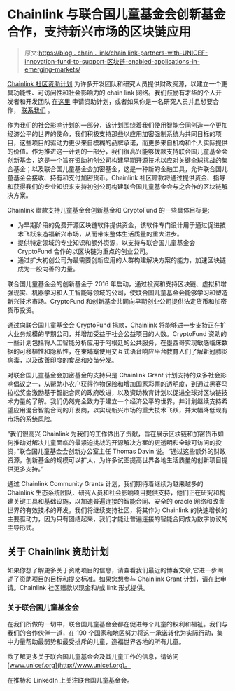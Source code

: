 # Chainlink 与联合国儿童基金会创新基金合作，支持新兴市场的区块链应用

> 原文:[https://blog . chain . link/chain link-partners-with-UNICEF-innovation-fund-to-support-区块链-enabled-applications-in-emerging-markets/](https://blog.chain.link/chainlink-partners-with-unicef-innovation-fund-to-support-blockchain-enabled-applications-in-emerging-markets/)

[Chainlink 社区资助计划](https://blog.chain.link/introducing-the-chainlink-community-grant-program/) 为许多开发团队和研究人员提供财政资源，以建立一个更具功能性、可访问性和社会影响力的 chain link 网络。我们鼓励有才华的个人开发者和开发团队 [在这里](https://chainlinkgrants.typeform.com/to/efEbsq) 申请资助计划，或者如果你是一名研究人员并且想要合作， [联系我们](/cdn-cgi/l/email-protection#a9dbccdaccc8dbcac1e9cac1c8c0c7c5c0c7c2c5c8cbda87cac6c4) 。

<section class="post-full-content">

作为我们的[社会影响计划](https://blog.chain.link/chainlink-expands-grant-program-to-support-social-impact-projects/)的一部分，该计划围绕着我们使用智能合同创造一个更加经济公平的世界的使命，我们积极支持那些以应用加密强制系统为共同目标的项目，这些项目的驱动力更少来自模糊的品牌承诺，而更多来自机构和个人实际提供的价值。作为推进这一计划的一部分，我们很高兴能够拨款支持联合国儿童基金会创新基金，这是一个旨在资助初创公司构建早期开源技术以应对关键全球挑战的集合基金；以及联合国儿童基金会加密基金，这是一种新的金融工具，允许联合国儿童基金会接收、持有和支付加密货币。Chainlink 社区赠款将通过提供资金、指导和获得我们的专业知识来支持初创公司构建联合国儿童基金会与之合作的区块链解决方案。

Chainlink 赠款支持儿童基金会创新基金和 CryptoFund 的一些具体目标是:

*   为早期阶段的免费开源区块链软件提供资金，该软件专门设计用于通过促进技术飞跃来造福新兴市场，从而带来整体生活质量的重大进步。
*   提供特定领域的专业知识和额外资源，以支持与联合国儿童基金会 CryptoFund 合作的以区块链为重点的创业公司。
*   通过扩大初创公司为最需要创新应用的人群构建解决方案的能力，加速区块链成为一股向善的力量。

联合国儿童基金会的创新基金于 2016 年启动，通过投资和支持区块链、虚拟和增强现实、机器学习和人工智能等领域的公司，使联合国儿童基金会能够学习和塑造新兴技术市场。CryptoFund 和创新基金共同向早期创业公司提供法定货币和加密货币投资。

通过向联合国儿童基金会 CryptoFund 捐款，Chainlink 将能够进一步支持正在扩大业务规模的早期公司，并增加受益于社会公益项目的人数。CryptoFund 资助的一些计划包括将人工智能分析应用于阿根廷的公共服务，在墨西哥实现敏感临床数据的可移植性和隐私性，在柬埔寨使用交互式语音响应平台教育人们了解新冠肺炎病毒，以及改善印度的食品和疫苗分发。

对联合国儿童基金会加密基金的支持只是 Chainlink Grant 计划支持的众多社会影响倡议之一，从帮助小农户获得作物保险和增加国家彩票的透明度，到通过黑客马拉松奖金激励基于智能合同的政府改进，以及资助教育计划以促进全球对区块链技术力量的了解。我们仍然完全致力于建立一个经济公平的世界，并计划继续支持希望应用混合智能合同的开发商，以实现新兴市场的重大技术飞跃，并大幅降低现有市场的系统风险。

“我们很高兴 Chainlink 为我们的工作做出了贡献，旨在展示区块链和加密货币如何推动对解决儿童面临的最紧迫挑战的开源解决方案的更透明和全球可访问的投资，”联合国儿童基金会创新办公室主任 Thomas Davin 说。“通过这些额外的财政资源，创新基金的规模可以扩大，为许多试图提高世界各地生活质量的创新项目提供更多支持。”

通过 Chainlink Community Grants 计划，我们期待着继续为越来越多的 Chainlink 生态系统团队、研究人员和社会影响项目提供支持，他们正在研究和构建关键工具和基础设施，以加速普遍连接的智能合同、安全的 oracle 网络和改善世界的有效技术的开发。我们将继续支持社区，将其作为 Chainlink 的快速增长的主要驱动力，因为只有团结起来，我们才能让普遍连接的智能合同成为数字协议的主导形式。

## 关于 Chainlink 资助计划

如果你想了解更多关于资助项目的信息，请查看我们最近的博客文章,它进一步阐述了资助项目的目标和提交标准。如果您想参与 Chainlink Grant 计划，请[在此](https://chainlinkgrants.typeform.com/to/efEbsq)申请。Chainlink 社区赠款以现金和/或 link 形式提供。

### 关于联合国儿童基金会

在我们所做的一切中，联合国儿童基金会都在促进每个儿童的权利和福祉。我们与我们的合作伙伴一道，在 190 个国家和地区努力将这一承诺转化为实际行动，集中力量帮助最弱势和最受排斥的儿童，造福世界各地的所有儿童。

欲了解更多关于联合国儿童基金会及其儿童工作的信息，请访问[www.unicef.org](http://www.unicef.org)。

在推特和 LinkedIn 上关注联合国儿童基金会。

</section>